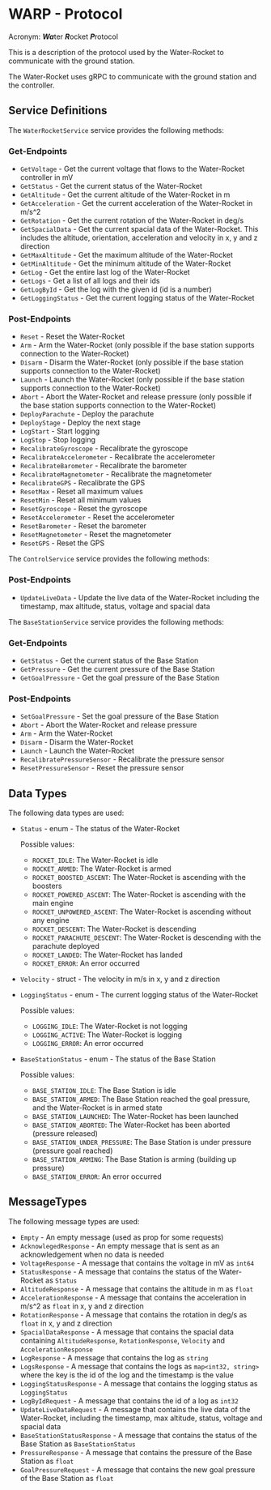 # WARP - Protocol
Acronym: ***Wa***ter ***R***ocket ***P***rotocol

This is a description of the protocol used by the Water-Rocket to communicate with the ground station.

The Water-Rocket uses gRPC to communicate with the ground station and the controller. 

## Service Definitions

The `WaterRocketService` service provides the following methods:

### Get-Endpoints

- `GetVoltage` - Get the current voltage that flows to the Water-Rocket controller in mV
- `GetStatus` - Get the current status of the Water-Rocket 
- `GetAltitude` - Get the current altitude of the Water-Rocket in m
- `GetAcceleration` - Get the current acceleration of the Water-Rocket in m/s^2
- `GetRotation` - Get the current rotation of the Water-Rocket in deg/s
- `GetSpacialData` - Get the current spacial data of the Water-Rocket. This includes the altitude, orientation, acceleration and velocity in x, y and z direction
- `GetMaxAltitude` - Get the maximum altitude of the Water-Rocket
- `GetMinAltitude` - Get the minimum altitude of the Water-Rocket
- `GetLog` - Get the entire last log of the Water-Rocket
- `GetLogs` - Get a list of all logs and their ids
- `GetLogById` - Get the log with the given id (id is a number)
- `GetLoggingStatus` - Get the current logging status of the Water-Rocket
  
### Post-Endpoints
- `Reset` - Reset the Water-Rocket
- `Arm` - Arm the Water-Rocket (only possible if the base station supports connection to the Water-Rocket)
- `Disarm` - Disarm the Water-Rocket (only possible if the base station supports connection to the Water-Rocket)
- `Launch` - Launch the Water-Rocket (only possible if the base station supports connection to the Water-Rocket)
- `Abort` - Abort the Water-Rocket and release pressure (only possible if the base station supports connection to the Water-Rocket)
- `DeployParachute` - Deploy the parachute 
- `DeployStage` - Deploy the next stage 
- `LogStart` - Start logging
- `LogStop` - Stop logging
- `RecalibrateGyroscope` - Recalibrate the gyroscope
- `RecalibrateAccelerometer` - Recalibrate the accelerometer
- `RecalibrateBarometer` - Recalibrate the barometer
- `RecalibrateMagnetometer` - Recalibrate the magnetometer
- `RecalibrateGPS` - Recalibrate the GPS
- `ResetMax` - Reset all maximum values
- `ResetMin` - Reset all minimum values
- `ResetGyroscope` - Reset the gyroscope
- `ResetAccelerometer` - Reset the accelerometer
- `ResetBarometer` - Reset the barometer
- `ResetMagnetometer` - Reset the magnetometer
- `ResetGPS` - Reset the GPS

The `ControlService` service provides the following methods:

### Post-Endpoints
- `UpdateLiveData` - Update the live data of the Water-Rocket including the timestamp, max altitude, status, voltage and spacial data

The `BaseStationService` service provides the following methods:

### Get-Endpoints
- `GetStatus` - Get the current status of the Base Station
- `GetPressure` - Get the current pressure of the Base Station
- `GetGoalPressure` - Get the goal pressure of the Base Station

### Post-Endpoints
- `SetGoalPressure` - Set the goal pressure of the Base Station
- `Abort` - Abort the Water-Rocket and release pressure 
- `Arm` - Arm the Water-Rocket
- `Disarm` - Disarm the Water-Rocket
- `Launch` - Launch the Water-Rocket
- `RecalibratePressureSensor` - Recalibrate the pressure sensor
- `ResetPressureSensor` - Reset the pressure sensor

## Data Types

The following data types are used:

- `Status` - enum - The status of the Water-Rocket

  Possible values:
  - `ROCKET_IDLE`: The Water-Rocket is idle
  - `ROCKET_ARMED`: The Water-Rocket is armed
  - `ROCKET_BOOSTED_ASCENT`: The Water-Rocket is ascending with the boosters
  - `ROCKET_POWERED_ASCENT`: The Water-Rocket is ascending with the main engine
  - `ROCKET_UNPOWERED_ASCENT`: The Water-Rocket is ascending without any engine
  - `ROCKET_DESCENT`: The Water-Rocket is descending
  - `ROCKET_PARACHUTE_DESCENT`: The Water-Rocket is descending with the parachute deployed
  - `ROCKET_LANDED`: The Water-Rocket has landed
  - `ROCKET_ERROR`: An error occurred

- `Velocity` - struct - The velocity in m/s in x, y and z direction
- `LoggingStatus` - enum - The current logging status of the Water-Rocket

  Possible values:
  - `LOGGING_IDLE`: The Water-Rocket is not logging
  - `LOGGING_ACTIVE`: The Water-Rocket is logging
  - `LOGGING_ERROR`: An error occurred
- `BaseStationStatus` - enum - The status of the Base Station

  Possible values:
  - `BASE_STATION_IDLE`: The Base Station is idle
  - `BASE_STATION_ARMED`: The Base Station reached the goal pressure, and the Water-Rocket is in armed state
  - `BASE_STATION_LAUNCHED`: The Water-Rocket has been launched
  - `BASE_STATION_ABORTED`: The Water-Rocket has been aborted (pressure released)
  - `BASE_STATION_UNDER_PRESSURE`: The Base Station is under pressure (pressure goal reached)
  - `BASE_STATION_ARMING`: The Base Station is arming (building up pressure)
  - `BASE_STATION_ERROR`: An error occurred


## MessageTypes 

The following message types are used:

- `Empty` - An empty message (used as prop for some requests)
- `AcknowlegedResponse` - An empty message that is sent as an acknowledgement when no data is needed 
- `VoltageResponse` - A message that contains the voltage in mV as `int64`
- `StatusResponse` - A message that contains the status of the Water-Rocket as `Status`
- `AltitudeResponse` - A message that contains the altitude in m as `float`
- `AccelerationResponse` - A message that contains the acceleration in m/s^2 as `float` in x, y and z direction 
- `RotationResponse` - A message that contains the rotation in deg/s as `float` in x, y and z direction
- `SpacialDataResponse` - A message that contains the spacial data containing `AltitudeResponse`, `RotationResponse`, `Velocity` and `AccelerationResponse`
- `LogResponse` - A message that contains the log as `string`
- `LogsResponse` - A message that contains the logs as `map<int32, string>` where the key is the id of the log and the timestamp is the value
- `LoggingStatusResponse` - A message that contains the logging status as `LoggingStatus`
- `LogByIdRequest` - A message that contains the id of a log as `int32`
- `UpdateLiveDataRequest` - A message that contains the live data of the Water-Rocket, including the timestamp, max altitude,  status, voltage and spacial data 
- `BaseStationStatusResponse` - A message that contains the status of the Base Station as `BaseStationStatus`
- `PressureResponse` - A message that contains the pressure of the Base Station as `float`
- `GoalPressureRequest` - A message that contains the new goal pressure of the Base Station as `float`